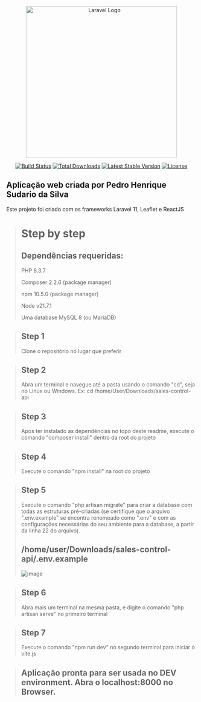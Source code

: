 <p align="center"><a href="https://laravel.com" target="_blank"><img src="https://raw.githubusercontent.com/laravel/art/master/logo-lockup/5%20SVG/2%20CMYK/1%20Full%20Color/laravel-logolockup-cmyk-red.svg" width="400" alt="Laravel Logo"></a></p>

<p align="center">
<a href="https://github.com/laravel/framework/actions"><img src="https://github.com/laravel/framework/workflows/tests/badge.svg" alt="Build Status"></a>
<a href="https://packagist.org/packages/laravel/framework"><img src="https://img.shields.io/packagist/dt/laravel/framework" alt="Total Downloads"></a>
<a href="https://packagist.org/packages/laravel/framework"><img src="https://img.shields.io/packagist/v/laravel/framework" alt="Latest Stable Version"></a>
<a href="https://packagist.org/packages/laravel/framework"><img src="https://img.shields.io/packagist/l/laravel/framework" alt="License"></a>
</p>

## Aplicação web criada por Pedro Henrique Sudario da Silva
Este projeto foi criado com os frameworks Laravel 11, Leaflet e ReactJS


> # Step by step
> ## Dependências requeridas:
> PHP 8.3.7
> 
> Composer 2.2.6 (package manager)
> 
> npm 10.5.0 (package manager)
>
> Node v21.7.1
> 
> Uma database MySQL 8 (ou MariaDB)

> ## Step 1
> Clone o repositório no lugar que preferir

> ## Step 2
> Abra um terminal e navegue até a pasta usando o comando "cd", seja no Linux ou Windows. Ex: cd /home/User/Downloads/sales-control-api

> ## Step 3
> Após ter instalado as dependências no topo deste readme, execute o comando "composer install" dentro da root do projeto

> ## Step 4
> Execute o comando "npm install" na root do projeto

> ## Step 5
> Execute o comando "php artisan migrate" para criar a database com todas as estruturas pré-criadas (se certifique que o arquivo ".env.example" se encontra renomeado como ".env" e com as configurações necessárias do seu ambiente para a database, a partir da linha 22 do arquivo).
> 
> ## /home/user/Downloads/sales-control-api/.env.example
> 
> ![image](https://github.com/petersudario/sales-control-api/assets/84980739/feb4f83f-6911-4527-accb-be5ee54ef9da)

> ## Step 6
> Abra mais um terminal na mesma pasta, e digite o comando "php artisan serve" no primeiro terminal

> ## Step 7
> Execute o comando "npm run dev" no segundo terminal para iniciar o vite.js

> ## Aplicação pronta para ser usada no DEV environment. Abra o localhost:8000 no Browser.
